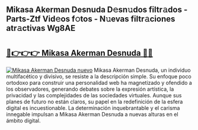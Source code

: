 ## Mikasa Akerman Desnuda D𝚎sn𝚞dos filtr𝚊dos - Parts-Ztf Vid𝚎os f𝚘tos - N𝚞evas filtr𝚊ciones atr𝚊ctivas Wg8AE

# <h2><a href="http://mb82g4s.tromn.icu/?c=Mikasa+Akerman+Desnuda">🔗👉👉👉 Mikasa Akerman Desnuda 🔗🔗</a></h2>

[![Mikasa Akerman Desnuda nuevo](https://i.imgur.com/pEAQMta.gif)](http://mb82g4s.tromn.icu/?c=Mikasa+Akerman+Desnuda)
Mikasa Akerman Desnuda, un individuo multifacético y divisivo, se resiste a la descripción simple. Su enfoque poco ortodoxo para construir una personalidad web ha magnetizado y ofendido a los observadores, generando debates sobre la expresión artística, la privacidad y las complejidades de las sociedades virtuales. Aunque sus planes de futuro no están claros, su papel en la redefinición de la esfera digital es incuestionable. La determinación inquebrantable y el carisma innegable impulsan a Mikasa Akerman Desnuda a nuevas alturas en el ámbito digital.

